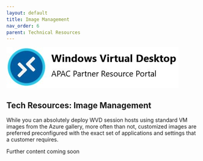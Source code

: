 ```yaml
---
layout: default
title: Image Management
nav_order: 6
parent: Technical Resources
---
```


![WVD APAC](/images/wvdlogo.jpg "Windows Virtual Desktop")  
## Tech Resources: Image Management

While you can absolutely deploy WVD session hosts using standard VM images from the Azure gallery, more often than not, customized images are preferred preconfigured with the exact set of applications and settings that a customer requires.  

Further content coming soon
